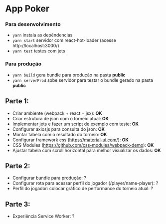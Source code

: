 # App Poker

### Para desenvolvimento
* ``yarn`` instala as depêndencias
* ``yarn start`` servidor com react-hot-loader (acesse http://localhost:3000/)
* ``yarn test`` testes com jets

### Para produção
* ``yarn build`` gera bundle para produção na pasta **public**
* ``yarn serverProd`` sobe servidor para testar o bundle gerado na pasta **public**

## Parte 1:
* Criar ambiente (webpack + react + jsx): **OK**
* Criar estrutura de json com o torneio atual: **OK**
* Implementar jets e fazer um script de exemplo com teste: **OK**
* Configurar axiosjs para consulta do json: **OK**
* Montar tabela com o resultado do torneio: **OK**
* Configurar framework css (https://material-ui.com/): **OK**
* CSS Modules (https://github.com/css-modules/webpack-demo): **OK**
* Ajustar tabela com scroll horizontal para melhor visualizar os dados: **OK**

## Parte 2:
* Configurar bundle para produção: ?
* Configurar rota para acessar perfil do jogador (/player/name-player): ?
* Perfil do jogador: colocar gráfico de performance do torneio atual: ?

## Parte 3:
* Experiência Service Worker: ?
